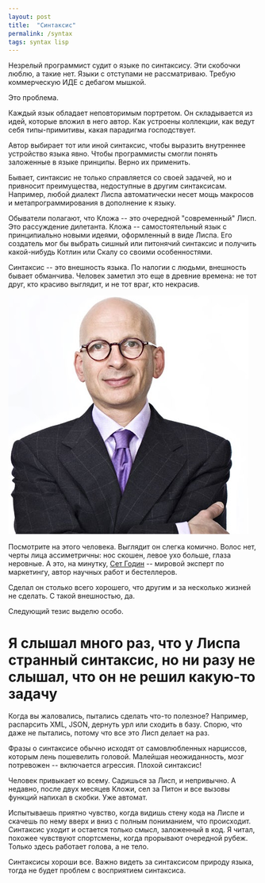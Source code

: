 ```yaml
---
layout: post
title:  "Синтаксис"
permalink: /syntax
tags: syntax lisp
---
```


Незрелый программист судит о языке по синтаксису. Эти скобочки люблю, а такие
нет. Языки с отступами не рассматриваю. Требую коммерческую ИДЕ с дебагом
мышкой.

Это проблема.

Каждый язык обладает неповторимым портретом. Он складывается из идей, которые
вложил в него автор. Как устроены коллекции, как ведут себя типы-примитивы,
какая парадигма господствует.

Автор выбирает тот или иной синтаксис, чтобы выразить внутреннее устройство
языка явно. Чтобы программисты смогли понять заложенные в языке принципы. Верно
их применить.

Бывает, синтаксис не только справляется со своей задачей, но и привносит
преимущества, недоступные в другим синтаксисам. Например, любой диалект Лиспа
автоматически несет мощь макросов и метапрограммирования в дополнение к языку.

Обыватели полагают, что Кложа -- это очередной "современный" Лисп. Это
рассуждение дилетанта. Кложа -- самостоятельный язык с принципиально новыми
идеями, оформленный в виде Лиспа. Его создатель мог бы выбрать сишный или
питонячий синтаксис и получить какой-нибудь Котлин или Скалу со своими
особенностями.

Синтаксис -- это внешность языка.  По налогии с людьми, внешность бывает
обманчива. Человек заметил это еще в древние времена: не тот друг, кто красиво
выглядит, и не тот враг, кто некрасив.

![seth-godin](/assets/static/seth-godin.jpg)

Посмотрите на этого человека. Выглядит он слегка комично. Волос нет, черты лица
ассиметричны: нос скошен, левое ухо больше, глаза неровные. А это, на минутку,
[Сет Годин][seth-url] -- мировой эксперт по маркетингу, автор научных работ и
бестеллеров.

Сделал он столько всего хорошего, что другим и за несколько жизней не сделать. С
такой внешностью, да.

[seth-url]: https://en.wikipedia.org/wiki/Seth_Godin

Следующий тезис выделю особо.

# Я слышал много раз, что у Лиспа странный синтаксис, но ни разу не слышал, что он не решил какую-то задачу

Когда вы жаловались, пытались сделать что-то полезное? Например, распарсить XML,
JSON, дернуть урл или сходить в базу. Спорю, что даже не пытались, потому что
все это Лисп делает на раз.

Фразы о синтаксисе обычно исходят от самовлюбленных нарциссов, которым лень
пошевелить головой. Малейшая неожиданность, мозг потревожен -- включается
агрессия. Плохой синтаксис!

Человек привыкает ко всему. Садишься за Лисп, и непривычно. А недавно, после
двух месяцев Кложи, сел за Питон и все вызовы функций напихал в скобки. Уже
автомат.

Испытываешь приятно чувство, когда видишь стену кода на Лиспе и скачешь по нему
вверх и вниз с полным пониманием, что происходит. Синтаксис уходит и остается
только смысл, заложенный в код. Я читал, похожее чувствуют спортсмены, когда
прорывают очередной рубеж. Только здесь работает голова, а не тело.

Синтаксисы хороши все. Важно видеть за синтаксисом природу языка, тогда не будет
проблем с восприятием синтаксиса.

